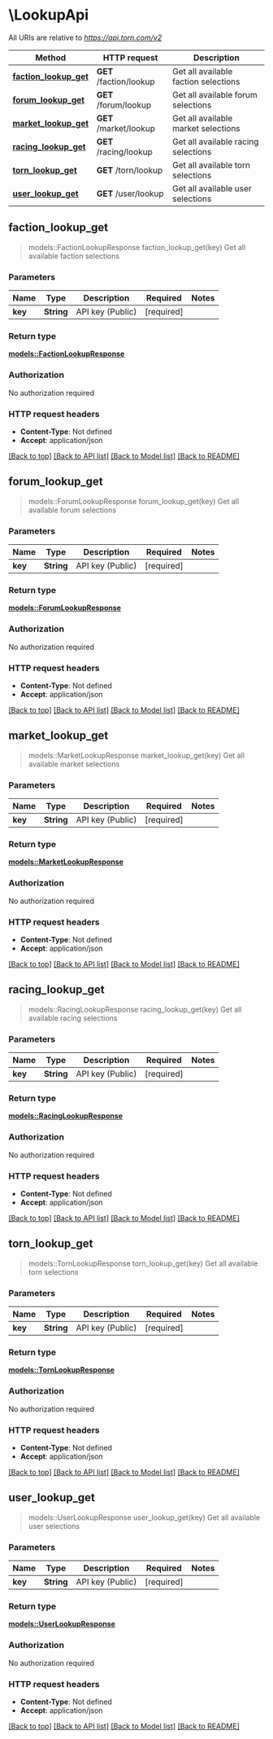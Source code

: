 # \LookupApi

All URIs are relative to *https://api.torn.com/v2*

Method | HTTP request | Description
------------- | ------------- | -------------
[**faction_lookup_get**](LookupApi.md#faction_lookup_get) | **GET** /faction/lookup | Get all available faction selections
[**forum_lookup_get**](LookupApi.md#forum_lookup_get) | **GET** /forum/lookup | Get all available forum selections
[**market_lookup_get**](LookupApi.md#market_lookup_get) | **GET** /market/lookup | Get all available market selections
[**racing_lookup_get**](LookupApi.md#racing_lookup_get) | **GET** /racing/lookup | Get all available racing selections
[**torn_lookup_get**](LookupApi.md#torn_lookup_get) | **GET** /torn/lookup | Get all available torn selections
[**user_lookup_get**](LookupApi.md#user_lookup_get) | **GET** /user/lookup | Get all available user selections



## faction_lookup_get

> models::FactionLookupResponse faction_lookup_get(key)
Get all available faction selections

### Parameters


Name | Type | Description  | Required | Notes
------------- | ------------- | ------------- | ------------- | -------------
**key** | **String** | API key (Public) | [required] |

### Return type

[**models::FactionLookupResponse**](FactionLookupResponse.md)

### Authorization

No authorization required

### HTTP request headers

- **Content-Type**: Not defined
- **Accept**: application/json

[[Back to top]](#) [[Back to API list]](../README.md#documentation-for-api-endpoints) [[Back to Model list]](../README.md#documentation-for-models) [[Back to README]](../README.md)


## forum_lookup_get

> models::ForumLookupResponse forum_lookup_get(key)
Get all available forum selections

### Parameters


Name | Type | Description  | Required | Notes
------------- | ------------- | ------------- | ------------- | -------------
**key** | **String** | API key (Public) | [required] |

### Return type

[**models::ForumLookupResponse**](ForumLookupResponse.md)

### Authorization

No authorization required

### HTTP request headers

- **Content-Type**: Not defined
- **Accept**: application/json

[[Back to top]](#) [[Back to API list]](../README.md#documentation-for-api-endpoints) [[Back to Model list]](../README.md#documentation-for-models) [[Back to README]](../README.md)


## market_lookup_get

> models::MarketLookupResponse market_lookup_get(key)
Get all available market selections

### Parameters


Name | Type | Description  | Required | Notes
------------- | ------------- | ------------- | ------------- | -------------
**key** | **String** | API key (Public) | [required] |

### Return type

[**models::MarketLookupResponse**](MarketLookupResponse.md)

### Authorization

No authorization required

### HTTP request headers

- **Content-Type**: Not defined
- **Accept**: application/json

[[Back to top]](#) [[Back to API list]](../README.md#documentation-for-api-endpoints) [[Back to Model list]](../README.md#documentation-for-models) [[Back to README]](../README.md)


## racing_lookup_get

> models::RacingLookupResponse racing_lookup_get(key)
Get all available racing selections

### Parameters


Name | Type | Description  | Required | Notes
------------- | ------------- | ------------- | ------------- | -------------
**key** | **String** | API key (Public) | [required] |

### Return type

[**models::RacingLookupResponse**](RacingLookupResponse.md)

### Authorization

No authorization required

### HTTP request headers

- **Content-Type**: Not defined
- **Accept**: application/json

[[Back to top]](#) [[Back to API list]](../README.md#documentation-for-api-endpoints) [[Back to Model list]](../README.md#documentation-for-models) [[Back to README]](../README.md)


## torn_lookup_get

> models::TornLookupResponse torn_lookup_get(key)
Get all available torn selections

### Parameters


Name | Type | Description  | Required | Notes
------------- | ------------- | ------------- | ------------- | -------------
**key** | **String** | API key (Public) | [required] |

### Return type

[**models::TornLookupResponse**](TornLookupResponse.md)

### Authorization

No authorization required

### HTTP request headers

- **Content-Type**: Not defined
- **Accept**: application/json

[[Back to top]](#) [[Back to API list]](../README.md#documentation-for-api-endpoints) [[Back to Model list]](../README.md#documentation-for-models) [[Back to README]](../README.md)


## user_lookup_get

> models::UserLookupResponse user_lookup_get(key)
Get all available user selections

### Parameters


Name | Type | Description  | Required | Notes
------------- | ------------- | ------------- | ------------- | -------------
**key** | **String** | API key (Public) | [required] |

### Return type

[**models::UserLookupResponse**](UserLookupResponse.md)

### Authorization

No authorization required

### HTTP request headers

- **Content-Type**: Not defined
- **Accept**: application/json

[[Back to top]](#) [[Back to API list]](../README.md#documentation-for-api-endpoints) [[Back to Model list]](../README.md#documentation-for-models) [[Back to README]](../README.md)


